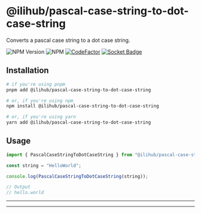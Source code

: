 # @ilihub/pascal-case-string-to-dot-case-string

Converts a pascal case string to a dot case string.

![NPM Version](https://img.shields.io/npm/v/%40ilihub%2Fpascal-case-string-to-dot-case-string?color=33cd56&logo=npm)
![NPM](https://img.shields.io/npm/l/%40ilihub%2Fpascal-case-string-to-dot-case-string)
[![CodeFactor](https://www.codefactor.io/repository/github/ilihub/npm/badge)](https://www.codefactor.io/repository/github/ilihub/npm)
[![Socket Badge](https://socket.dev/api/badge/npm/package/@ilihub/pascal-case-string-to-dot-case-string)](https://socket.dev/npm/package/@ilihub/pascal-case-string-to-dot-case-string)

## Installation

```bash
# if you're using pnpm
pnpm add @ilihub/pascal-case-string-to-dot-case-string

# or, if you're using npm
npm install @ilihub/pascal-case-string-to-dot-case-string

# or, if you're using yarn
yarn add @ilihub/pascal-case-string-to-dot-case-string
```

## Usage

```javascript
import { PascalCaseStringToDotCaseString } from "@ilihub/pascal-case-string-to-dot-case-string";

const string = "HelloWorld";

console.log(PascalCaseStringToDotCaseString(string));

// Output
// hello.world
```

---

<!-- sponsors_and_backers_section_start -->

<!-- sponsors_and_backers_section_end -->

---
